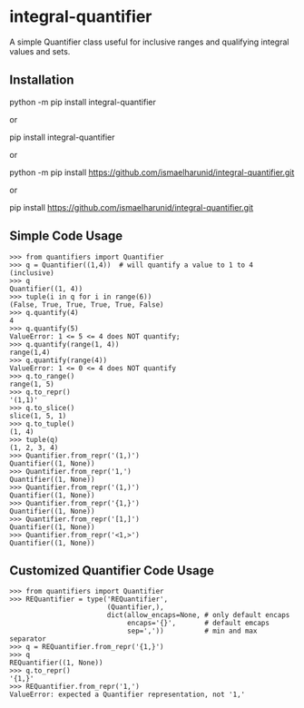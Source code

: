 # integral-quantifier
A simple Quantifier class useful for inclusive ranges and qualifying integral values and sets.

## Installation

python -m pip install integral-quantifier

or

pip install integral-quantifier

or

python -m pip install https://github.com/ismaelharunid/integral-quantifier.git

or

pip install https://github.com/ismaelharunid/integral-quantifier.git


## Simple Code Usage

    >>> from quantifiers import Quantifier
    >>> q = Quantifier((1,4))  # will quantify a value to 1 to 4 (inclusive)
    >>> q
    Quantifier((1, 4))
    >>> tuple(i in q for i in range(6))
    (False, True, True, True, True, False)
    >>> q.quantify(4)
    4
    >>> q.quantify(5)
    ValueError: 1 <= 5 <= 4 does NOT quantify;
    >>> q.quantify(range(1, 4))
    range(1,4)
    >>> q.quantify(range(4))
    ValueError: 1 <= 0 <= 4 does NOT quantify
    >>> q.to_range()
    range(1, 5)
    >>> q.to_repr()
    '(1,1)'
    >>> q.to_slice()
    slice(1, 5, 1)
    >>> q.to_tuple()
    (1, 4)
    >>> tuple(q)
    (1, 2, 3, 4)
    >>> Quantifier.from_repr('(1,)')
    Quantifier((1, None))
    >>> Quantifier.from_repr('1,')
    Quantifier((1, None))
    >>> Quantifier.from_repr('(1,)')
    Quantifier((1, None))
    >>> Quantifier.from_repr('{1,}')
    Quantifier((1, None))
    >>> Quantifier.from_repr('[1,]')
    Quantifier((1, None))
    >>> Quantifier.from_repr('<1,>')
    Quantifier((1, None))

## Customized Quantifier Code Usage

    >>> from quantifiers import Quantifier
    >>> REQuantifier = type('REQuantifier',
                            (Quantifier,),
                            dict(allow_encaps=None, # only default encaps
                                 encaps='{}',       # default emcaps
                                 sep=','))          # min and max separator
    >>> q = REQuantifier.from_repr('{1,}')
    >>> q
    REQuantifier((1, None))
    >>> q.to_repr()
    '{1,}'
    >>> REQuantifier.from_repr('1,')
    ValueError: expected a Quantifier representation, not '1,'
